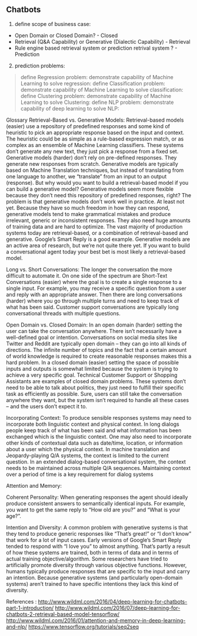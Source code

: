 ## Chatbots

1. define scope of business case:
* Open Domain or Closed Domain? - Closed
* Retrieval (Q&A Capability) or Generative (Dialectic Capability) - Retrieval
* Rule engine based retrieval system or prediction retrival system ? - Prediction

2. prediction problems:
> define Regression problem:
demonstrate capability of Machine Learning to solve regression:
define Classification problem:
demonstrate capability of Machine Learning to solve classification:
define Clustering problem:
demonstrate capability of Machine Learning to solve Clustering:
define NLP problem:
demonstrate capability of deep learning to solve NLP:


Glossary
Retrieval-Based vs. Generative Models:
Retrieval-based models (easier) use a repository of predefined responses and some kind of heuristic to pick an appropriate response based on the input and context. The heuristic could be as simple as a rule-based expression match, or as complex as an ensemble of Machine Learning classifiers. These systems don’t generate any new text, they just pick a response from a fixed set.
Generative models (harder) don’t rely on pre-defined responses. They generate new responses from scratch. Generative models are typically based on Machine Translation techniques, but instead of translating from one language to another, we “translate” from an input to an output (response).
But why would you want to build a retrieval-based model if you can build a generative model? Generative models seem more flexible because they don’t need this repository of predefined responses, right?
The problem is that generative models don’t work well in practice. At least not yet. Because they have so much freedom in how they can respond, generative models tend to make grammatical mistakes and produce irrelevant, generic or inconsistent responses. They also need huge amounts of training data and are hard to optimize. The vast majority of production systems today are retrieval-based, or a combination of retrieval-based and generative. Google’s Smart Reply is a good example. Generative models are an active area of research, but we’re not quite there yet. If you want to build a conversational agent today your best bet is most likely a retrieval-based model.

Long vs. Short Conversations:
The longer the conversation the more difficult to automate it. On one side of the spectrum are Short-Text Conversations (easier) where the goal is to create a single response to a single input. For example, you may receive a specific question from a user and reply with an appropriate answer. Then there are long conversations (harder) where you go through multiple turns and need to keep track of what has been said. Customer support conversations are typically long conversational threads with multiple questions.

Open Domain vs. Closed Domain:
In an open domain (harder) setting the user can take the conversation anywhere. There isn’t necessarily have a well-defined goal or intention. Conversations on social media sites like Twitter and Reddit are typically open domain – they can go into all kinds of directions. The infinite number of topics and the fact that a certain amount of world knowledge is required to create reasonable responses makes this a hard problem.
In a closed domain (easier) setting the space of possible inputs and outputs is somewhat limited because the system is trying to achieve a very specific goal. Technical Customer Support or Shopping Assistants are examples of closed domain problems. These systems don’t need to be able to talk about politics, they just need to fulfill their specific task as efficiently as possible. Sure, users can still take the conversation anywhere they want, but the system isn’t required to handle all these cases – and the users don’t expect it to.

Incorporating Context:
To produce sensible responses systems may need to incorporate both linguistic context and physical context. 
In long dialogs people keep track of what has been said and what information has been exchanged which is the linguistic context.
One may also need to incorporate other kinds of contextual data such as date/time, location, or information about a user which the physical context.
In machine translation and Jeopardy-playing Q/A systems, the context is limited to the current question. In an extended dialog-based conversational system, the context needs to be maintained across multiple Q/A sequences. Maintaining context over a period of time is a key requirement for dialog systems

Attention and Memory:

Coherent Personality:
When generating responses the agent should ideally produce consistent answers to semantically identical inputs. For example, you want to get the same reply to “How old are you?” and “What is your age?”. 

Intention and Diversity:
A common problem with generative systems is that they tend to produce generic responses like “That’s great!” or “I don’t know” that work for a lot of input cases. Early versions of Google’s Smart Reply tended to respond with “I love you” to almost anything. That’s partly a result of how these systems are trained, both in terms of data and in terms of actual training objective/algorithm. Some researchers have tried to artificially promote diversity through various objective functions. However, humans typically produce responses that are specific to the input and carry an intention. Because generative systems (and particularly open-domain systems) aren’t trained to have specific intentions they lack this kind of diversity.

References :
http://www.wildml.com/2016/04/deep-learning-for-chatbots-part-1-introduction/
http://www.wildml.com/2016/07/deep-learning-for-chatbots-2-retrieval-based-model-tensorflow/
http://www.wildml.com/2016/01/attention-and-memory-in-deep-learning-and-nlp/
https://www.tensorflow.org/tutorials/seq2seq
